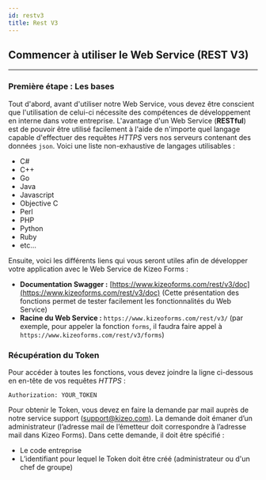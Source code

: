 ```yaml
---
id: restv3
title: Rest V3
---
```


## Commencer à utiliser le Web Service (REST V3)
***
### Première étape : Les bases
Tout d'abord, avant d'utiliser notre Web Service, vous devez être conscient que l'utilisation de celui-ci nécessite des compétences de développement en interne dans votre entreprise. L'avantage d'un Web Service (**RESTful**) est de pouvoir être utilisé facilement à l'aide de n'importe quel langage capable d'effectuer des requêtes *HTTPS* vers nos serveurs contenant des données `json`. Voici une liste non-exhaustive de langages utilisables :

+ C#
+ C++
+ Go
+ Java
+ Javascript
+ Objective C
+ Perl
+ PHP
+ Python
+ Ruby
+ etc...


Ensuite, voici les différents liens qui vous seront utiles afin de développer votre application avec le Web Service de Kizeo Forms :

+ **Documentation Swagger :** [https://www.kizeoforms.com/rest/v3/doc](https://www.kizeoforms.com/rest/v3/doc) (Cette présentation des fonctions permet de tester facilement les fonctionnalités du Web Service)
+ **Racine du Web Service :** `https://www.kizeoforms.com/rest/v3/` (par exemple, pour appeler la fonction `forms`, il faudra faire appel à `https://www.kizeoforms.com/rest/v3/forms`)

### Récupération du Token


Pour accéder à toutes les fonctions, vous devez joindre la ligne ci-dessous en en-tête de vos requêtes *HTTPS* :
```
Authorization: YOUR_TOKEN
```
Pour obtenir le Token, vous devez en faire la demande par mail auprès de notre service support (support@kizeo.com). La demande doit émaner d’un administrateur (l’adresse mail de l’émetteur doit correspondre à l’adresse mail dans Kizeo Forms). Dans cette demande, il doit être spécifié :
+ Le code entreprise
+ L’identifiant pour lequel le Token doit être créé (administrateur ou d'un chef de groupe)
 